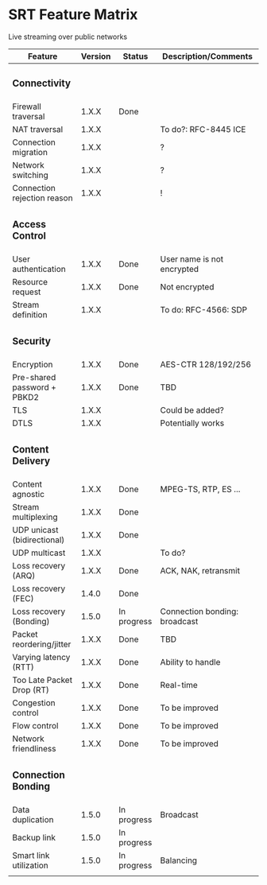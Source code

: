 # SRT Feature Matrix

Live streaming over public networks

| Feature                       | Version | Status                       | Description/Comments                   |
| ----------------------------- | ------- | ---------------------------- | -------------------------------------- |
| <h3>Connectivity</h3>         |         |                              |                                        |
| Firewall traversal            | 1.X.X   | Done                         |                                        |
| NAT traversal                 | 1.X.X   |                              | To do?: RFC-8445 ICE                   |
| Connection migration          | 1.X.X   |                              | ?                                      |
| Network switching             | 1.X.X   |                              | ?                                      |
| Connection rejection reason   | 1.X.X   |                              | !                                      |
| <h3>Access Control</h3>       |         |                              |                                        |
| User authentication           | 1.X.X   | Done                         | User name is not encrypted             |
| Resource request              | 1.X.X   | Done                         | Not encrypted                          |
| Stream definition             | 1.X.X   |                              | To do: RFC-4566: SDP                   |
| <h3>Security</h3>             |         |                              |                                        |
| Encryption                    | 1.X.X   | Done                         | AES-CTR 128/192/256                    |
| Pre-shared password + PBKD2   | 1.X.X   | Done                         | TBD                                    |
| TLS                           | 1.X.X   |                              | Could be added?                        |
| DTLS                          | 1.X.X   |                              | Potentially works                      |
| <h3>Content Delivery</h3>     |         |                              |                                        |
| Content agnostic              | 1.X.X   | Done                         | MPEG-TS, RTP, ES ...                   |
| Stream multiplexing           | 1.X.X   | Done                         |                                        |
| UDP unicast (bidirectional)   | 1.X.X   | Done                         |                                        |
| UDP multicast                 | 1.X.X   |                              | To do?                                 |
| Loss recovery (ARQ)           | 1.X.X   | Done                         | ACK, NAK, retransmit                   |
| Loss recovery (FEC)           | 1.4.0   | Done                         |                                        |
| Loss recovery (Bonding)       | 1.5.0   | In progress                  | Connection bonding: broadcast          |
| Packet reordering/jitter      | 1.X.X   | Done                         | TBD                                    |
| Varying latency (RTT)         | 1.X.X   | Done                         | Ability to handle                      |
| Too Late Packet Drop (RT)     | 1.X.X   | Done                         | Real-time                              |
| Congestion control            | 1.X.X   | Done                         | To be improved                         |
| Flow control                  | 1.X.X   | Done                         | To be improved                         |
| Network friendliness          | 1.X.X   | Done                         | To be improved                         |
| <h3>Connection Bonding</h3>   |         |                              |                                        |
| Data duplication              | 1.5.0   | In progress                  | Broadcast                              |
| Backup link                   | 1.5.0   | In progress                  |                                        |
| Smart link utilization        | 1.5.0   | In progress                  | Balancing                              |
| <img width=150px height=1px/> |         | <img width=75px height=1px/> | <img width=425px height=1px/>          |











